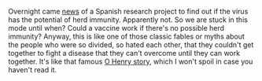 Overnight came <a href="https://amp.cnn.com/cnn/2020/07/06/health/spain-coronavirus-antibody-study-lancet-intl/index.html">news</a> of a Spanish research project to find out if the virus has the potential of herd immunity. Apparently not. So we are stuck in this mode until when? Could a vaccine work if there's no possible herd immunity? Anyway, this is like one of those classic fables or myths about the people who were so divided, so hated each other, that they couldn't get together to fight a disease that they can't overcome until they can work together. It's like that famous <a href="https://americanenglish.state.gov/files/ae/resource_files/1-the_gift_of_the_magi_0.pdf">O Henry story</a>, which I won't spoil in case you haven't read it. 
